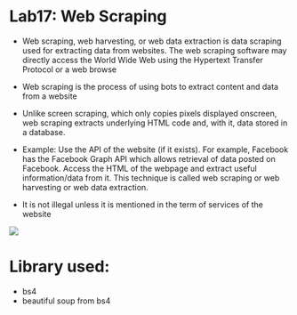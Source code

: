 # Lab17: Web Scraping

* Web scraping, web harvesting, or web data extraction is data scraping used for extracting data from websites. The web scraping software may directly access the World Wide Web using the Hypertext Transfer Protocol or a web browse
* Web scraping is the process of using bots to extract content and data from a website
* Unlike screen scraping, which only copies pixels displayed onscreen, web scraping extracts underlying HTML code and, with it, data stored in a database.
* Example: Use the API of the website (if it exists). For example, Facebook has the Facebook Graph API which allows retrieval of data posted on Facebook. Access the HTML of the webpage and extract useful information/data from it. This technique is called web scraping or web harvesting or web data extraction.

* It is not illegal unless it is mentioned in the term of services of the website

![](https://d1jnx9ba8s6j9r.cloudfront.net/blog/wp-content/uploads/2018/11/Untitled-1-768x183.jpg)

# Library used:
* bs4
* beautiful soup from bs4

